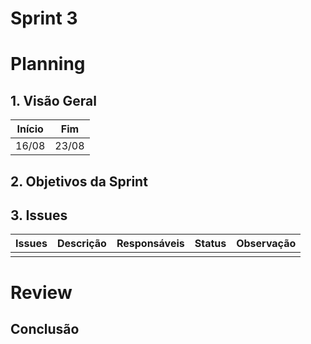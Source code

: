 # Sprint 3

# Planning

## 1. Visão Geral

| Início | Fim   |
| ------ | ----- |
| 16/08  | 23/08 |

## 2. Objetivos da Sprint

## 3. Issues

| Issues | Descrição | Responsáveis | Status | Observação |
| ------ | --------- | ------------ | ------ | ---------- |
|        |           |              |        |            |

# Review

## Conclusão
